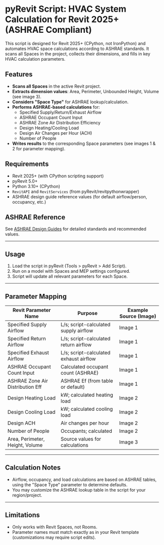 # pyRevit Script: HVAC System Calculation for Revit 2025+ (ASHRAE Compliant)

This script is designed for Revit 2025+ (CPython, not IronPython) and automates HVAC space calculations according to ASHRAE standards. It scans all Spaces in the project, collects their dimensions, and fills in key HVAC calculation parameters.

## Features

- **Scans all Spaces** in the active Revit project.
- **Extracts dimension values**: Area, Perimeter, Unbounded Height, Volume (see image 3).
- **Considers "Space Type"** for ASHRAE lookup/calculation.
- **Performs ASHRAE-based calculations** for:
  - Specified Supply/Return/Exhaust Airflow
  - ASHRAE Occupant Count Input
  - ASHRAE Zone Air Distribution Efficiency
  - Design Heating/Cooling Load
  - Design Air Changes per Hour (ACH)
  - Number of People
- **Writes results** to the corresponding Space parameters (see images 1 & 2 for parameter mapping).

## Requirements

- Revit 2025+ (with CPython scripting support)
- pyRevit 5.0+
- Python 3.10+ (CPython)
- `RevitAPI` and `RevitServices` (from pyRevit/revitpythonwrapper)
- ASHRAE design guide reference values (for default airflow/person, occupancy, etc.)

## ASHRAE Reference

See [ASHRAE Design Guides](https://www.ashrae.org/technical-resources/bookstore/ashrae-design-guides) for detailed standards and recommended values.

---

## Usage

1. Load the script in pyRevit (Tools > pyRevit > Add Script).
2. Run on a model with Spaces and MEP settings configured.
3. Script will update all relevant parameters for each Space.

---

## Parameter Mapping

| Revit Parameter Name                  | Purpose                                                 | Example Source (Image)       |
|---------------------------------------|---------------------------------------------------------|------------------------------|
| Specified Supply Airflow              | L/s; script-calculated supply airflow                   | Image 1                      |
| Specified Return Airflow              | L/s; script-calculated return airflow                   | Image 1                      |
| Specified Exhaust Airflow             | L/s; script-calculated exhaust airflow                  | Image 1                      |
| ASHRAE Occupant Count Input           | Calculated occupant count (ASHRAE)                      | Image 1                      |
| ASHRAE Zone Air Distribution Eff      | ASHRAE Ef (from table or default)                       | Image 1                      |
| Design Heating Load                   | kW; calculated heating load                             | Image 2                      |
| Design Cooling Load                   | kW; calculated cooling load                             | Image 2                      |
| Design ACH                           | Air changes per hour                                    | Image 2                      |
| Number of People                      | Occupants; calculated                                   | Image 2                      |
| Area, Perimeter, Height, Volume       | Source values for calculations                          | Image 3                      |

---

## Calculation Notes

- Airflow, occupancy, and load calculations are based on ASHRAE tables, using the "Space Type" parameter to determine defaults.
- You may customize the ASHRAE lookup table in the script for your region/project.

---

## Limitations

- Only works with Revit Spaces, not Rooms.
- Parameter names must match exactly as in your Revit template (customizations may require script edits).
